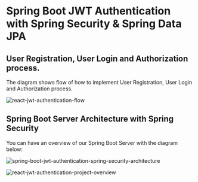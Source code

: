 # Spring Boot JWT Authentication with Spring Security &amp; Spring Data JPA
## User Registration, User Login and Authorization process.
The diagram shows flow of how to implement User Registration, User Login and Authorization process.

![react-jwt-authentication-flow](https://user-images.githubusercontent.com/72025253/152684776-e4772e1c-95b8-4d2d-9fb4-58f1d42a7f22.jpg)

## Spring Boot Server Architecture with Spring Security
You can have an overview of our Spring Boot Server with the diagram below:

![spring-boot-jwt-authentication-spring-security-architecture](https://user-images.githubusercontent.com/72025253/152684851-8f4f5a91-d81c-4557-8f03-fdd62620a7a5.jpg)

![react-jwt-authentication-project-overview](https://user-images.githubusercontent.com/72025253/152684930-d4ba77d5-7142-4156-80cb-ba0348689901.jpg)

